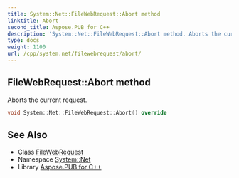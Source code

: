 ```yaml
---
title: System::Net::FileWebRequest::Abort method
linktitle: Abort
second_title: Aspose.PUB for C++
description: 'System::Net::FileWebRequest::Abort method. Aborts the current request in C++.'
type: docs
weight: 1100
url: /cpp/system.net/filewebrequest/abort/
---
```

## FileWebRequest::Abort method


Aborts the current request.

```cpp
void System::Net::FileWebRequest::Abort() override
```

## See Also

* Class [FileWebRequest](../)
* Namespace [System::Net](../../)
* Library [Aspose.PUB for C++](../../../)
